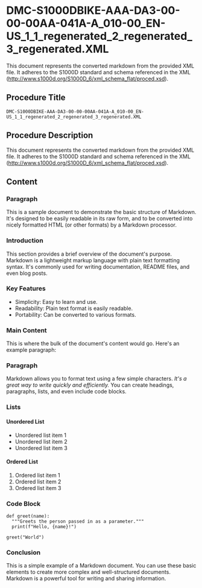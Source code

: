 # DMC-S1000DBIKE-AAA-DA3-00-00-00AA-041A-A_010-00_EN-US_1_1_regenerated_2_regenerated_3_regenerated.XML

This document represents the converted markdown from the provided XML file. It adheres to the S1000D standard and schema referenced in the XML (http://www.s1000d.org/S1000D_6/xml_schema_flat/proced.xsd).

## Procedure Title

`DMC-S1000DBIKE-AAA-DA3-00-00-00AA-041A-A_010-00_EN-US_1_1_regenerated_2_regenerated_3_regenerated.XML`

## Procedure Description

This document represents the converted markdown from the provided XML file. It adheres to the S1000D standard and schema referenced in the XML (http://www.s1000d.org/S1000D_6/xml_schema_flat/proced.xsd).

## Content

### Paragraph

This is a sample document to demonstrate the basic structure of Markdown. It's designed to be easily readable in its raw form, and to be converted into nicely formatted HTML (or other formats) by a Markdown processor.

### Introduction

This section provides a brief overview of the document's purpose. Markdown is a lightweight markup language with plain text formatting syntax. It's commonly used for writing documentation, README files, and even blog posts.

### Key Features

*   Simplicity: Easy to learn and use.
*   Readability: Plain text format is easily readable.
*   Portability: Can be converted to various formats.

### Main Content

This is where the bulk of the document's content would go. Here's an example paragraph:

### Paragraph

Markdown allows you to format text using a few simple characters. *It's a great way to write quickly and efficiently.* You can create headings, paragraphs, lists, and even include code blocks.

### Lists

#### Unordered List

*   Unordered list item 1
*   Unordered list item 2
*   Unordered list item 3

#### Ordered List

1.  Ordered list item 1
2.  Ordered list item 2
3.  Ordered list item 3

### Code Block

```
def greet(name):
  """Greets the person passed in as a parameter."""
  print(f"Hello, {name}!")

greet("World")
```

### Conclusion

This is a simple example of a Markdown document. You can use these basic elements to create more complex and well-structured documents. Markdown is a powerful tool for writing and sharing information.